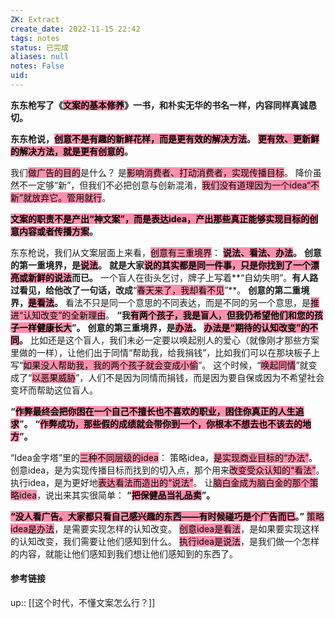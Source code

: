 ```yaml
---
ZK: Extract
create_date: 2022-11-15 22:42
tags: notes
status: 已完成
aliases: null
notes: False
uid: 
---
```


**东东枪写了《<mark style="background: #FF5582A6;">文案的基本修养</mark>》一书，和朴实无华的书名一样，内容同样真诚恳切。**

**东东枪说，<mark style="background: #FF5582A6;">创意不是有趣的新鲜花样，而是更有效的解决方法</mark>。**
**<mark style="background: #FF5582A6;">更有效、更新鲜的解决方法，就是更有创意的</mark>。**

我们<mark style="background: #FF5582A6;">做广告的目的</mark>是什么？
是<mark style="background: #FF5582A6;">影响消费者、打动消费者，实现传播目标</mark>。
降价虽然不一定够“新”，但我们不必把创意与创新混淆，<mark style="background: #FF5582A6;">我们没有道理因为一个idea“不新”就放弃它。管用就行</mark>。

**<mark style="background: #FF5582A6;">文案的职责不是产出“神文案”，而是表达idea，产出那些真正能够实现目标的创意内容或者传播方案</mark>。**

东东枪说，我们从文案层面上来看，<mark style="background: #FF5582A6;">创意有三重境界</mark>：
**<mark style="background: #FF5582A6;">说法、看法、办法</mark>。**
**创意的第一重境界，是<mark style="background: #FF5582A6;">说法</mark>。**
**就是大家<mark style="background: #FF5582A6;">说的其实都是同一件事，只是你找到了一个漂亮或新鲜的说法</mark>而已。**
一个盲人在街头乞讨，牌子上写着**“自幼失明”。**有人路过看见，给他改了一句话，改成**“<mark style="background: #FF5582A6;">春天来了，我却看不见</mark>”**。
**创意的第二重境界，<mark style="background: #FF5582A6;">是看法</mark>。**
看法不只是同一个意思的不同表达，而是不同的另一个意思，是<mark style="background: #FF5582A6;">推进“认知改变”的全新理由</mark>。
**“我<mark style="background: #FF5582A6;">有两个孩子，我是盲人，但我仍希望他们和您的孩子一样健康长大</mark>”。**
**创意的第三重境界，是<mark style="background: #FF5582A6;">办法</mark>。**
**<mark style="background: #FF5582A6;">办法是“期待的认知改变”的不同</mark>。**
比如还是这个盲人，我们未必一定要以唤起别人的爱心（就像刚才那些方案里做的一样），让他们出于同情“帮助我，给我捐钱”，比如我们可以在那块板子上写“<mark style="background: #FF5582A6;">如果没人帮助我，我的两个孩子就会变成小偷</mark>”。
这个时候，“<mark style="background: #FF5582A6;">唤起同情</mark>”就变成了“<mark style="background: #FF5582A6;">以恶果威胁</mark>”，人们不是因为同情而捐钱，而是因为要自保或因为不希望社会变坏而帮助这位盲人。

**“<mark style="background: #FF5582A6;">作弊最终会把你困在一个自己不擅长也不喜欢的职业，困住你真正的人生追求</mark>”。**
**“<mark style="background: #FF5582A6;">作弊成功，那些假的成绩就会带你到一个，你根本不想去也不该去的地方</mark>”。**

“Idea金字塔”里的<mark style="background: #FF5582A6;">三种不同层级的idea</mark>：
策略idea，<mark style="background: #FF5582A6;">是实现商业目标的“办法”</mark>。
创意idea，是为实现传播目标而找到的切入点，那个用来<mark style="background: #FF5582A6;">改变受众认知的“看法”</mark>。
执行idea，是为更好地<mark style="background: #FF5582A6;">表达看法而造出的“说法”</mark>。
让<mark style="background: #FF5582A6;">脑白金成为脑白金的那个策略idea</mark>，说出来其实很简单：
**“<mark style="background: #FF5582A6;">把保健品当礼品卖</mark>”。**

**<mark style="background: #FF5582A6;">“没人看广告。大家都只看自己感兴趣的东西——有时候碰巧是个广告而已</mark>。”**
<mark style="background: #FF5582A6;">策略idea是办法</mark>，是需要实现怎样的认知改变。
<mark style="background: #FF5582A6;">创意idea是看法</mark>，是如果要实现这样的认知改变，我们需要让他们感知到什么。
<mark style="background: #FF5582A6;">执行idea是说法</mark>，是我们做一个怎样的内容，就能让他们感知到我们想让他们感知到的东西了。

#### 参考链接

up:: [[这个时代，不懂文案怎么行？]]